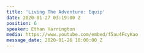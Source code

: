 ```yaml
---
title: 'Living The Adventure: Equip'
date: 2020-01-27 03:19:00 Z
position: 6
speaker: Ethan Harrington
media: https://www.youtube.com/embed/f5au4FcyKao
message_date: 2020-01-26 10:00:00 Z
---
```


